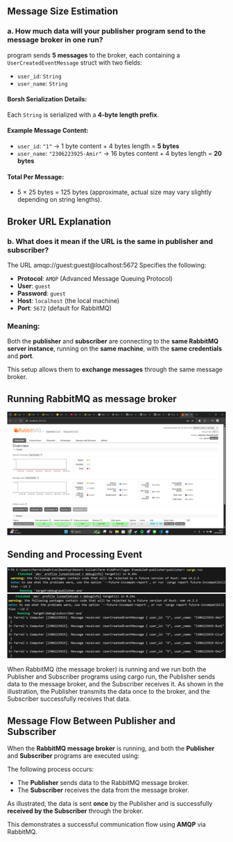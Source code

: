 ## Message Size Estimation

### a. How much data will your publisher program send to the message broker in one run?

program sends **5 messages** to the broker, each containing a `UserCreatedEventMessage` struct with two fields:

- `user_id`: `String`
- `user_name`: `String`

#### Borsh Serialization Details:
Each `String` is serialized with a **4-byte length prefix**.

#### Example Message Content:
- `user_id`: `"1"` → 1 byte content + 4 bytes length = **5 bytes**
- `user_name`: `"2306223925-Amir"` → 16 bytes content + 4 bytes length = **20 bytes**

#### Total Per Message:
- 5 × 25 bytes = 125 bytes (approximate, actual size may vary slightly depending on string lengths).

## Broker URL Explanation

### b. What does it mean if the URL is the same in publisher and subscriber?

The URL amqp://guest:guest@localhost:5672 
Specifies the following:

- **Protocol**: `AMQP` (Advanced Message Queuing Protocol)
- **User**: `guest`
- **Password**: `guest`
- **Host**: `localhost` (the local machine)
- **Port**: `5672` (default for RabbitMQ)

### Meaning:
Both the **publisher** and **subscriber** are connecting to the **same RabbitMQ server instance**, running on the **same machine**, with the **same credentials** and **port**.

This setup allows them to **exchange messages** through the same message broker.

## Running RabbitMQ as message broker
![](images/1.png)

## Sending and Processing Event
![](images/2.png)
![](images/3.png)

When RabbitMQ (the message broker) is running and we run both the Publisher and Subscriber programs using cargo run, the Publisher sends data to the message broker, and the Subscriber receives it. As shown in the illustration, the Publisher transmits the data once to the broker, and the Subscriber successfully receives that data.

## Message Flow Between Publisher and Subscriber

When the **RabbitMQ message broker** is running, and both the **Publisher** and **Subscriber** programs are executed using:

The following process occurs:

- The **Publisher** sends data to the RabbitMQ message broker.
- The **Subscriber** receives the data from the message broker.

As illustrated, the data is sent **once** by the Publisher and is successfully **received by the Subscriber** through the broker.

This demonstrates a successful communication flow using **AMQP** via RabbitMQ.

